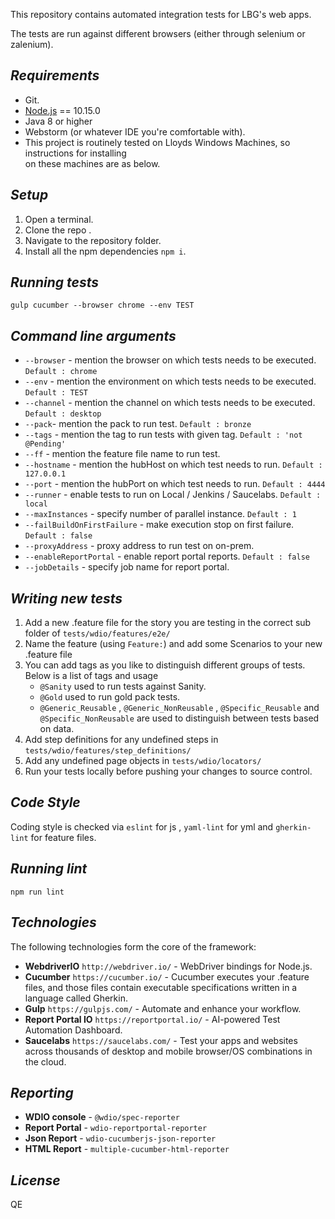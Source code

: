 
This repository contains automated integration tests for LBG's web apps.  
  
The tests are run against different browsers (either through selenium or zalenium).  
  
## *Requirements*  
  
* Git.  
* [Node.js](https://nodejs.org/) == 10.15.0  
* Java 8 or higher    
* Webstorm (or whatever IDE you're comfortable with).  
* This project is routinely tested on Lloyds Windows Machines, so instructions for installing  
  on these machines are as below.  
  
## *Setup*  
  
1. Open a terminal.  
2. Clone the repo .  
3. Navigate to the repository folder.  
4. Install all the npm dependencies `npm i`.  
  
## *Running tests*  
  
`gulp cucumber --browser chrome --env TEST`  
  
## *Command line arguments*  
* `--browser` - mention the browser on which tests needs to be executed. `Default : chrome`  
* `--env` - mention the environment on which tests needs to be executed. `Default : TEST`  
* `--channel` - mention the channel on which tests needs to be executed. `Default : desktop`  
* `--pack`- mention the pack to run test. `Default : bronze`  
* `--tags` - mention the tag to run tests with given tag. `Default : 'not @Pending'`  
* `--ff` - mention the feature file name to run test.  
* `--hostname` - mention the hubHost on which test needs to run. `Default : 127.0.0.1`  
* `--port` - mention the hubPort on which test needs to run. `Default : 4444`  
* `--runner` - enable tests to run on Local / Jenkins / Saucelabs. `Default : local`  
* `--maxInstances` - specify number of parallel instance. `Default : 1`  
* `--failBuildOnFirstFailure` - make execution stop on first failure. `Default : false`  
* `--proxyAddress` - proxy address to run test on on-prem.  
* `--enableReportPortal` - enable report portal reports. `Default : false`  
* `--jobDetails` - specify job name for report portal.  
  
  
## *Writing new tests*  
  
1. Add a new .feature file for the story you are testing in the correct sub folder of `tests/wdio/features/e2e/`  
2. Name the feature (using `Feature:`) and add some Scenarios to your new .feature file  
3. You can add tags as you like to distinguish different groups of tests. Below is a list of tags and usage  
   * `@Sanity` used to run tests against Sanity.  
   * `@Gold` used to run gold pack tests.  
   * `@Generic_Reusable` , `@Generic_NonReusable` , `@Specific_Reusable` and `@Specific_NonReusable` are used to distinguish between tests based on data.  
4. Add step definitions for any undefined steps in `tests/wdio/features/step_definitions/`  
5. Add any undefined page objects in `tests/wdio/locators/`  
6. Run your tests locally before pushing your changes to source control.  
  
## *Code Style*  
  
Coding style is checked via `eslint` for js , `yaml-lint` for yml and `gherkin-lint` for feature files.  
  
## *Running lint*  
  
`npm run lint`  
  
## *Technologies*  
  
The following technologies form the core of the framework:  
  
* **WebdriverIO** `http://webdriver.io/` - WebDriver bindings for Node.js.   
* **Cucumber** `https://cucumber.io/` - Cucumber executes your .feature files, and those files contain executable specifications written in a language called Gherkin.  
* **Gulp** `https://gulpjs.com/` - Automate and enhance your workflow.  
* **Report Portal IO** `https://reportportal.io/` - AI-powered Test Automation Dashboard.  
* **Saucelabs** `https://saucelabs.com/` - Test your apps and websites across thousands of desktop and mobile browser/OS combinations in the cloud.  
  
## *Reporting*  
  
* **WDIO console** - `@wdio/spec-reporter`  
* **Report Portal** - `wdio-reportportal-reporter`  
* **Json Report** - `wdio-cucumberjs-json-reporter`  
* **HTML Report** - `multiple-cucumber-html-reporter`  
  
  
*License*  
----  
QE
